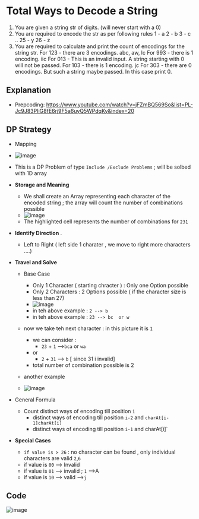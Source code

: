 # Total Ways to Decode a String

1. You are given a string str of digits. (will never start with a 0)
2. You are required to encode the str as per following rules
    1 - a
    2 - b
    3 - c
    ..
    25 - y
    26 - z
3. You are required to calculate and print the count of encodings for the string str.
     For 123 - there are 3 encodings. abc, aw, lc
     For 993 - there is 1 encoding. iic 
     For 013 - This is an invalid input. A string starting with 0 will not be passed.
     For 103 - there is 1 encoding. jc
     For 303 - there are 0 encodings. But such a string maybe passed. In this case 
     print 0.


## Explanation
- Prepcoding: https://www.youtube.com/watch?v=jFZmBQ569So&list=PL-Jc9J83PIiG8fE6rj9F5a6uyQ5WPdqKy&index=20    

## DP Strategy
 - Mapping 
 - ![image](https://user-images.githubusercontent.com/8110582/171234292-49615f14-3b12-4b81-926a-3c1385bb60a7.png)

 - This is a DP Problem of type `Include /Exclude Problems` ; will be solbed with 1D array
 - **Storage and Meaning** 
   - We shall create an Array representing each character of the encoded string ; the array will count the number of combinations possible  
   -  ![image](https://user-images.githubusercontent.com/8110582/171218868-6fbe19a3-975f-4bde-b77f-685d5e5cc9c8.png)
   -   The highlighted cell represents the number of combinations for `231`

 - **Identify Direction** .
   - Left to Right  ( left side 1 charater , we move to right more characters ....)

 - **Travel and Solve** 
   - Base Case 
      - Only 1 Character ( starting chracter )  : Only one Option possible 
      - Only 2 Characters : 2 Options possible ( if the character size is less than 27)
      - ![image](https://user-images.githubusercontent.com/8110582/171232491-374b2a2c-07aa-4117-9768-6cf592927b23.png)
      - in teh above example : `2 --> b`
      - in teh above example : `23 --> bc  or w`

   - now we take teh next character : in this picture it is `1` 
      -  we can consider : 
         -    `23` + `1` -->`bca` or `wa`
      - or
         - `2` + `31` --> `b` [ since 31 i invalid]    
      - total number of combination possible is 2

   - another example
   - ![image](https://user-images.githubusercontent.com/8110582/171234494-dfa4d817-92cb-48a0-8ac6-877ddf22df0c.png)


  - General Formula 
     - Count distinct ways of encoding till position `i`
        -   distinct ways of encoding till position `i-2` and `charAt[i-1]charAt[i]` 
        -   distinct ways of encoding till position `i-1` and charAt[i]`

- **Special Cases**
  - `if value is > 26` : no character can be found , only individual characters are valid `2`,`6` 
  - if value is `00` --> Invalid
  - if value is `01` --> invalid ; `1` -->A
  - if value is `10` --> valid  -->`j`


## Code
![image](https://user-images.githubusercontent.com/8110582/171234980-dd045f1e-1a0e-4d90-9059-9eaab2398568.png)

